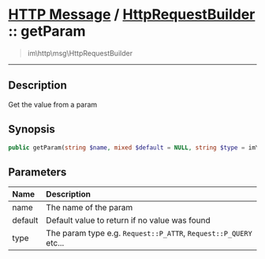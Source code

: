 # [HTTP Message](http.md) / [HttpRequestBuilder](http-HttpRequestBuilder.md) :: getParam
 > im\http\msg\HttpRequestBuilder
____

## Description
Get the value from a param

## Synopsis
```php
public getParam(string $name, mixed $default = NULL, string $type = im\http\msg\Request::P_ATTR): mixed
```

## Parameters
| Name | Description |
| :--- | :---------- |
| name | The name of the param |
| default | Default value to return if no value was found |
| type | The param type e.g. `Request::P_ATTR`, `Request::P_QUERY` etc... |

